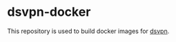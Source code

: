 
# dsvpn-docker

This repository is used to build docker images for [dsvpn](https://github.com/jedisct1/dsvpn).